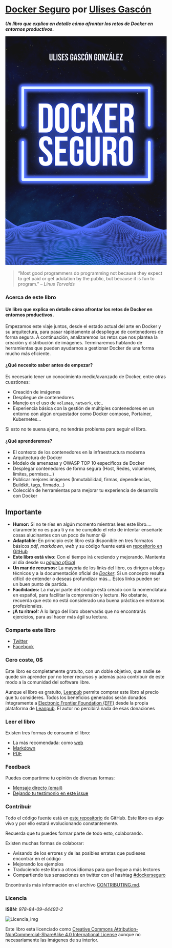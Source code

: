 # [Docker Seguro](https://leanpub.com/docker-seguro) por [Ulises Gascón](https://ulisesgascon.com)

***Un libro que explica en detalle cómo afrontar los retos de Docker en entornos productivos.***


![portada](manuscript/__files__/portada.png)


> “Most good programmers do programming not because they expect to get paid or get adulation by the public, but because it is fun to program.”
> – *Linus Torvalds*



### Acerca de este libro

#### Un libro que explica en detalle cómo afrontar los retos de Docker en entornos productivos.

Empezamos este viaje juntos, desde el estado actual del arte en Docker y su arquitectura, para pasar rápidamente al despliegue de contenedores de forma segura. A continuación, analizaremos los retos que nos plantea la creación y distribución de imágenes. Terminaremos hablando de herramientas que pueden ayudarnos a gestionar Docker de una forma mucho más eficiente.

#### ¿Qué necesito saber antes de empezar?

Es necesario tener un conocimiento medio/avanzado de Docker, entre otras cuestiones:
- Creación de imágenes
- Despliegue de contenedores
- Manejo en el uso de `volumes`, `network`, etc..
- Experiencia básica con la gestión de múltiples contenedores en un entorno con algún orquestador como Docker compose, Portainer, Kubernetes...

Si esto no te suena ajeno, no tendrás problema para seguir el libro.

#### ¿Qué aprenderemos?

- El contexto de los contenedores en la infraestructura moderna
- Arquitectura de Docker
- Modelo de amenazas y OWASP TOP 10 específicos de Docker
- Desplegar contenedores de forma segura (Host, Redes, volúmenes, límites, permisos...)
- Publicar mejores imágenes (Inmutabilidad, firmas, dependencias, Buildkit, tags, firmado...)
- Colección de herramientas para mejorar tu experiencia de desarrollo con Docker


## Importante

- **Humor:** Si no te ríes en algún momento mientras lees este libro.... claramente no es para ti y no he cumplido el reto de intentar enseñarte cosas alucinantes con un poco de humor 😆
- **Adaptable:** En principio este libro está disponible en tres formatos básicos *pdf*, *markdown*, *web* y su código fuente está en [repositorio en GitHub](https://github.com/UlisesGascon/docker-seguro)
- **Este libro está vivo:** Con el tiempo irá creciendo y mejorando. Mantente al día desde su *[página oficial](https://dockerseguro.ulisesgascon.com)*
- **Un mar de recursos:** La mayoría de los links del libro, os dirigen a blogs técnicos y a la documentación oficial de *[Docker](https://www.docker.com/)*. Si un concepto resulta difícil de entender o deseas profundizar más... Estos links pueden ser un buen punto de partida.
- **Facilidades:** La mayor parte del código está creado con la nomenclatura en español, para facilitar la comprensión y lectura. No obstante, recuerda que esto no está considerado una buena práctica en entornos profesionales.
- **¡A tu ritmo!:** A lo largo del libro observarás que no encontrarás ejercicios, para así hacer más ágil su lectura.



### Comparte este libro

- [Twitter](https://twitter.com/intent/tweet?text=Acabo%20de%20conseguir%20el%20%23ebook%20%23Dockerseguro%20de%20@kom_256%20en%20https://dockerseguro.ulisesgascon.com)
- [Facebook](https://www.facebook.com/sharer/sharer.php?u=https://dockerseguro.ulisesgascon.com)



### Cero coste, 0$

Este libro es completamente gratuito, con un doble objetivo, que nadie se quede sin aprender por no tener recursos y además para contribuir de este modo a la comunidad del software libre.

Aunque el libro es gratuito, [Leanpub](https://leanpub.com/causes) permite comprar este libro al precio que tu consideres. Todos los beneficios generados serán donados íntegramente a [Electronic Frontier Foundation (EFF)](https://leanpub.com/causes/eff) desde la propia plataforma de [Leanpub](https://leanpub.com/causes). El autor no percibirá nada de esas donaciones



### Leer el libro

Existen tres formas de consumir el libro:
- La más recomendada: como [web](https://dockerseguro.ulisesgascon.com/)
- [Markdown](manuscript/sumario.md)
- [PDF](docker_seguro_por_ulises_gascon.pdf)


### Feedback

Puedes compartirme tu opinión de diversas formas:

- [Mensaje directo (email)](https://leanpub.com/docker-seguro/email_author/new)
- [Dejando tu testimonio en este issue](https://github.com/UlisesGascon/docker-seguro/issues/1)



### Contribuir

Todo el código fuente está en [este repositorio](https://github.com/UlisesGascon/docker-seguro) de GitHub. Este libro es algo vivo y por ello estará evolucionando constantemente.

Recuerda que tu puedes formar parte de todo esto, colaborando.

Existen muchas formas de colaborar:

- Avisando de los errores y de las posibles erratas que pudieses encontrar en el código
- Mejorando los ejemplos
- Traduciendo este libro a otros idiomas para que llegue a más lectores
- Compartiendo tus sensaciones en twitter con el hashtag [#dockerseguro](https://twitter.com/search?f=tweets&q=%23dockerseguro)

Encontrarás más información en el archivo [CONTRIBUTING.md](CONTRIBUTING.md).


### Licencia

**ISBN:** _978-84-09-44492-2_

![Licencia_img](http://mirrors.creativecommons.org/presskit/buttons/80x15/png/by-nc-sa.png)

Este libro esta licenciado como [Creative Commons Attribution-NonCommercial-ShareAlike 4.0 International License](https://creativecommons.org/licenses/by-nc-sa/4.0/deed.es_ES) aunque no necesariamente las imágenes de su interior.
